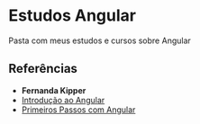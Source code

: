 # Estudos Angular
Pasta com meus estudos e cursos sobre Angular

## Referências
- **Fernanda Kipper**
- [Introdução ao Angular](https://www.youtube.com/watch?v=e4OLH13mVKc)
- [Primeiros Passos com Angular](https://www.youtube.com/watch?v=VumdXFJ4n7o)